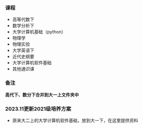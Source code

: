 ### 课程
* 高等代数下
* 数学分析下
* 大学计算机基础（python）
* 物理学
* 物理实验
* 大学英语下
* 近代史纲要
* 大学计算机软件基础
* 其他通识课
### 备注

**高代下、数分下合并到大一上文件夹中**

### 2023.11更新2021级培养方案

- 原来大二上的大学计算机软件基础，放到大一下，在这里提供资料